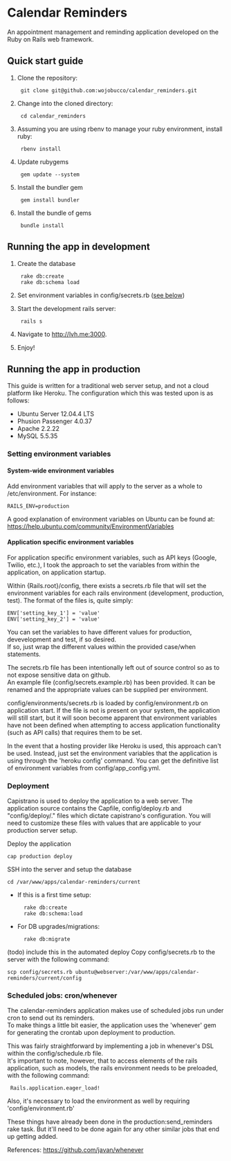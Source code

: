 # Calendar Reminders
An appointment management and reminding application developed on the Ruby on Rails web framework.

## Quick start guide
1. Clone the repository:

        git clone git@github.com:wojobucco/calendar_reminders.git

2. Change into the cloned directory:
        
        cd calendar_reminders

3. Assuming you are using rbenv to manage your ruby environment, install ruby:

        rbenv install

4. Update rubygems

        gem update --system 

5. Install the bundler gem

        gem install bundler

6. Install the bundle of gems

        bundle install

## Running the app in development
1. Create the database

        rake db:create
        rake db:schema load

2. Set environment variables in config/secrets.rb ([see below](#app_env_variables))

3. Start the development rails server:

        rails s

4. Navigate to http://lvh.me:3000.

5. Enjoy!

## Running the app in production

This guide is written for a traditional web server setup, and not a cloud platform like Heroku.
The configuration which this was tested upon is as follows:

* Ubuntu Server 12.04.4 LTS
* Phusion Passenger 4.0.37
* Apache 2.2.22
* MySQL 5.5.35

### Setting environment variables

#### System-wide environment variables
Add environment variables that will apply to the server as a whole to /etc/environment. 
For instance:

    RAILS_ENV=production

A good explanation of environment variables on Ubuntu can be found at: https://help.ubuntu.com/community/EnvironmentVariables

#### Application specific environment variables <a name="app_env_variables"></a>
For application specific environment variables, such as API keys (Google, Twilio, etc.), I took the approach to set the variables 
from within the application, on application startup.

Within {Rails.root}/config, there exists a secrets.rb file that will set the environment variables 
for each rails environment (development, production, test).  The format of the files is, quite simply:

    ENV['setting_key_1'] = 'value'
    ENV['setting_key_2'] = 'value'

You can set the variables to have different values for production, devevelopment and test, if so desired.  
If so, just wrap the different values within the provided case/when statements.

The secrets.rb file has been intentionally left out of source control so as to not expose sensitive data on github.  
An example file (config/secrets.example.rb) has been provided.  It can be renamed and the 
appropriate values can be supplied per environment.

config/environments/secrets.rb is loaded by config/environment.rb on application start.  If the file is not is
present on your system, the application will still start, but it will soon become apparent that environment variables 
have not been defined when attempting to access application functionality (such as API calls) that requires them to be set.

In the event that a hosting provider like Heroku is used, this approach can't be used.  Instead, just set 
the environment variables that the application is using through the 'heroku config' command. You can get
the definitive list of environment variables from config/app_config.yml.

### Deployment
Capistrano is used to deploy the application to a web server.  The application source contains the Capfile, 
config/deploy.rb and "config/deploy/." files which dictate capistrano's configuration. You will need
to customize these files with values that are applicable to your production server setup.

Deploy the application

    cap production deploy

SSH into the server and setup the database

    cd /var/www/apps/calendar-reminders/current

* If this is a first time setup:

        rake db:create
        rake db:schema:load 

* For DB upgrades/migrations:

        rake db:migrate

(todo) include this in the automated deploy
Copy config/secrets.rb to the server with the following command:

    scp config/secrets.rb ubuntu@webserver:/var/www/apps/calendar-reminders/current/config

### Scheduled jobs: cron/whenever
The calendar-reminders application makes use of scheduled jobs run under cron to send out its reminders.  
To make things a little bit easier, the application uses the 'whenever' gem for generating the crontab upon deployment to production.

This was fairly straightforward by implementing a job in whenever's DSL within the config/schedule.rb file.  
It's important to note, however, that to access elements of the rails application, such as models, the rails 
environment needs to be preloaded, with the following command:

     Rails.application.eager_load!

Also, it's necessary to load the environment as well by requiring 'config/environment.rb'

These things have already been done in the production:send_reminders rake task.  But it'll need to be done
again for any other similar jobs that end up getting added.

References: https://github.com/javan/whenever
